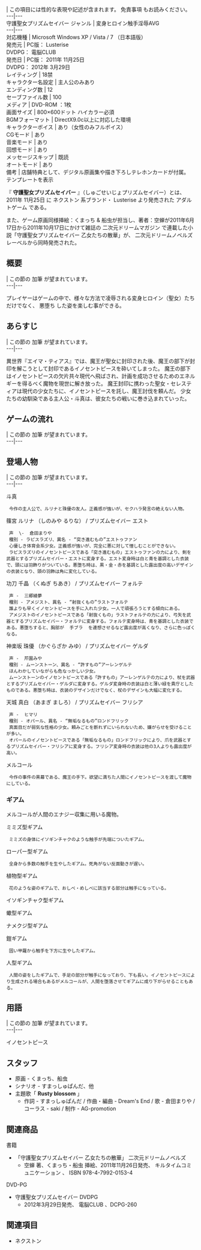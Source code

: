 |  この項目には性的な表現や記述が含まれます。  免責事項  もお読みください。  
---|---  
守護聖女プリズムセイバー  ジャンル  |  変身ヒロイン触手淫辱AVG   
---|---  
対応機種  |  Microsoft Windows  XP  /  Vista  /  7  （日本語版）   
発売元  |  PC版：  Lusterise    
DVDPG：  電脳CLUB  
発売日  |  PC版：  2011年  11月25日    
DVDPG：  2012年  3月29日  
レイティング  |  18禁   
キャラクター名設定  |  主人公のみあり   
エンディング数  |  12   
セーブファイル数  |  100   
メディア  |  DVD-ROM  ：1枚   
画面サイズ  |  800×600ドット ハイカラー必須   
BGMフォーマット  |  DirectX9.0c以上に対応した環境   
キャラクターボイス  |  あり（女性のみフルボイス）   
CGモード  |  あり   
音楽モード  |  あり   
回想モード  |  あり   
メッセージスキップ  |  既読   
オートモード  |  あり   
備考  |  店舗特典として、デジタル原画集や描き下ろしテレホンカードが付属。   
テンプレートを表示  
  
『 **守護聖女プリズムセイバー** 』（しゅごせいじょプリズムセイバー）とは、  2011年  11月25日  に  ネクストン  系ブランド・
Lusterise  より発売された  アダルトゲーム  である。

また、ゲーム原画同様挿絵：くまっち & 船虫が担当し、著者：空蝉が2011年6月17日から2011年10月17日にかけて雑誌の  二次元ドリームマガジン
で連載した小説「守護聖女プリズムセイバー 乙女たちの散華」が、  二次元ドリームノベルズ  レーベルから同時発売された。

##  概要  

|  この節の  加筆  が望まれています。  
---|---  
  
プレイヤーはゲームの中で、様々な方法で凌辱される変身ヒロイン（聖女）たちだけでなく、  悪堕ち  した姿を楽しむ事ができる。

##  あらすじ  

|  この節の  加筆  が望まれています。  
---|---  
  
異世界『エイマ・ティアス』では、魔王が聖女に封印された後、魔王の部下が封印を解こうとして封印であるイノセントピースを砕いてしまった。
魔王の部下はイノセントピースの欠片共々現代へ飛ばされ、計画を成功させるためのエネルギーを得るべく魔物を現世に解き放った。
魔王封印に携わった聖女・セレスティアは現代の少女たちに、イノセントピースを託し、魔王討伐を頼んだ。
少女たちの幼馴染である主人公・斗真は、彼女たちの戦いに巻き込まれていった。

##  ゲームの流れ  

|  この節の  加筆  が望まれています。  
---|---  
  
##  登場人物  

|  この節の  加筆  が望まれています。  
---|---  
  
斗真

     今作の主人公で、ルリナと珠優の友人。正義感が強いが、セクハラ発言の絶えない人物。 
篠宮 ルリナ （しのみや るりな） / プリズムセイバー エスト

     声  \-  倉田まりや 
     種別 - ラピスラズリ、異名 - “突き進むもの”エストゥファン 
     心優しき体育会系少女。正義感が強いが、完全に悪に対して憎しむことができない。 
     ラピスラズリのイノセントピースである「突き進むもの」エストゥファンの力により、剣を武器とするプリズムセイバー・エストに変身する。エスト変身時は白と青を基調とした衣装で、頭には羽飾りがついている。悪堕ち時は、黒・金・赤を基調とした露出度の高いデザインの衣装となり、頭の羽飾は角に変化している。 
功刀 千晶 （くぬぎ ちあき） / プリズムセイバー フォルテ

     声 -  三郷綾夢 
     種別 - アメジスト、異名 - “射抜くもの”ラストフォルテ 
     誰よりも早くイノセントピースを手に入れた少女。一人で頑張ろうとする傾向にある。 
     アメジストのイノセントピースである「射抜くもの」ラストフォルテの力により、弓矢を武器とするプリズムセイバー・フォルテに変身する。フォルテ変身時は、青を基調とした衣装である。悪堕ちすると、胸部が  手ブラ  を連想させるなど露出度が高くなり、さらに色っぽくなる。 
神楽坂 珠優 （かぐらざか みゆ） / プリズムセイバー ゲルダ

     声 -  芹園みや 
     種別 - ムーンストーン、異名 - “許すもの”アーレンゲルテ 
     ほんわかしていながらも危なっかしい少女。 
     ムーンストーンのイノセントピースである「許すもの」アーレンゲルテの力により、杖を武器とするプリズムセイバー・ゲルダに変身する。ゲルダ変身時の衣装は白と薄い緑を貴庁としたものである。悪堕ち時は、衣装のデザインだけでなく、杖のデザインも大幅に変化する。 
天城 真白 （あまぎ ましろ） / プリズムセイバー フリシア

     声 -  ヒマリ 
     種別 - オパール、異名 - “無垢なるもの”ロンドフリック 
     真面目だが弱気な性格の少女。頼みごとを断れずにいられないため、嫌がらせを受けることが多い。 
     オパールのイノセントピースである「無垢なるもの」ロンドフリックにより、爪を武器とするプリズムセイバー・フリシアに変身する。フリシア変身時の衣装は他の3人よりも露出度が高い。 
メルコール

     今作の事件の黒幕である、魔王の手下。欲望に満ちた人間にイノセントピースを渡して魔物にしている。 

###  ギアム  

メルコールが人間のエナジー収集に用いる魔物。

ミミズ型ギアム

     ミミズの身体にイソギンチャクのような触手が先端についたギアム。 
ローパー型ギアム

     全身から多数の触手を生やしたギアム。死角がない反面動きが遅い。 
植物型ギアム

     花のような姿のギアムで、おしべ・めしべに該当する部分は触手になっている。 
イソギンチャク型ギアム

蠍型ギアム

ナメクジ型ギアム

鎧ギアム

     固い甲羅から触手を下方に生やしたギアム。 
人型ギアム

     人間の姿をしたギアムで、手足の部分が触手になっており、下も長い。イノセントピースにより生成される場合もあるがメルコールが、人間を堕落させてギアムに成り下がらせることもある。 

##  用語  

|  この節の  加筆  が望まれています。  
---|---  
  
イノセントピース

##  スタッフ  

  * 原画 - くまっち、船虫 
  * シナリオ - すまっしゅぱんだ、他 
  * 主題歌「 **Rusty blossom** 」 
    * 作詞 - すまっしゅぱんだ / 作曲・編曲 - Dream's End / 歌 -  倉田まりや  / コーラス - saki / 制作 -  AG-promotion 

##  関連商品  

書籍

    

  * 「守護聖女プリズムセイバー 乙女たちの散華」  二次元ドリームノベルズ 
    * 空蝉 著、くまっち・船虫 挿絵、2011年11月26日発売、  キルタイムコミュニケーション  、  ISBN 978-4-7992-0153-4 

DVD-PG

    

  * 守護聖女プリズムセイバー DVDPG 
    * 2012年3月29日発売、  電脳CLUB  、DCPG-260 

##  関連項目  

  * ネクストン 

